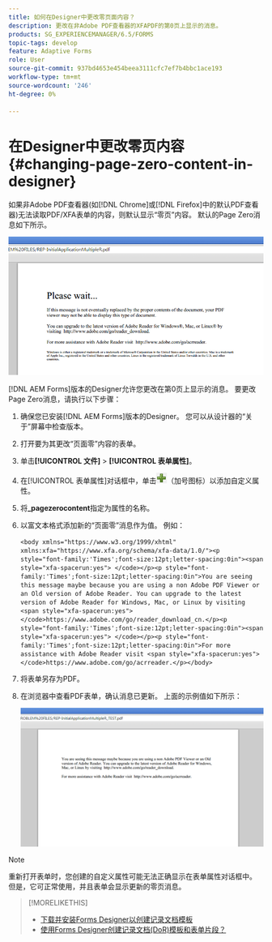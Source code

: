 ```yaml
---
title: 如何在Designer中更改零页面内容？
description: 更改在非Adobe PDF查看器的XFAPDF的第0页上显示的消息。
products: SG_EXPERIENCEMANAGER/6.5/FORMS
topic-tags: develop
feature: Adaptive Forms
role: User
source-git-commit: 937bd4653e454beea3111cfc7ef7b4bbc1ace193
workflow-type: tm+mt
source-wordcount: '246'
ht-degree: 0%

---
```



# 在Designer中更改零页内容 {#changing-page-zero-content-in-designer}

如果非Adobe PDF查看器(如[!DNL Chrome]或[!DNL Firefox]中的默认PDF查看器)无法读取PDF/XFA表单的内容，则默认显示“零页”内容。 默认的Page Zero消息如下所示。

![defaultpage0message](assets/defaultpage0message.png)

[!DNL AEM Forms]版本的Designer允许您更改在第0页上显示的消息。 要更改Page Zero消息，请执行以下步骤：

1. 确保您已安装[!DNL AEM Forms]版本的Designer。 您可以从设计器的“关于”屏幕中检查版本。

1. 打开要为其更改“页面零”内容的表单。

1. 单击&#x200B;**[!UICONTROL 文件]** > **[!UICONTROL 表单属性]**。

1. 在[!UICONTROL 表单属性]对话框中，单击![加号](assets/plus.png)（加号图标）以添加自定义属性。

1. 将&#x200B;**_pagezerocontent**&#x200B;指定为属性的名称。
1. 以富文本格式添加新的“页面零”消息作为值。 例如：


   `<body xmlns="https://www.w3.org/1999/xhtml" xmlns:xfa="https://www.xfa.org/schema/xfa-data/1.0/"><p style="font-family:'Times';font-size:12pt;letter-spacing:0in"><span style="xfa-spacerun:yes"> </code></p><p style="font-family:'Times';font-size:12pt;letter-spacing:0in">You are seeing this message maybe because you are using a non Adobe PDF Viewer or an Old version of Adobe Reader. You can upgrade to the latest version of Adobe Reader for Windows, Mac, or Linux by visiting <span style="xfa-spacerun:yes"> </code>https://www.adobe.com/go/reader_download_cn.</p><p style="font-family:'Times';font-size:12pt;letter-spacing:0in"><span style="xfa-spacerun:yes"> </code></p><p style="font-family:'Times';font-size:12pt;letter-spacing:0in">For more assistance with Adobe Reader visit <span style="xfa-spacerun:yes"> </code>https://www.adobe.com/go/acrreader.</p></body>`

1. 将表单另存为PDF。

1. 在浏览器中查看PDF表单，确认消息已更新。 上面的示例值如下所示：

   ![changedmessage](assets/changedmessage.png)

>[!NOTE]
>
>重新打开表单时，您创建的自定义属性可能无法正确显示在表单属性对话框中。 但是，它可正常使用，并且表单会显示更新的零页消息。

>[!MORELIKETHIS]
>
>* [下载并安装Forms Designer以创建记录文档模板](/help/forms/installing-configuring-designer.md)
>* [使用Forms Designer创建记录文档(DoR)模板和表单片段？](/help/forms/use-forms-designer.md)
